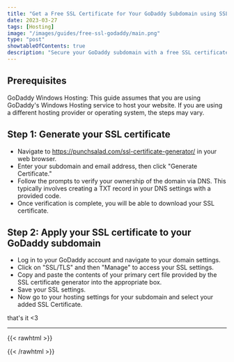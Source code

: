 ```yaml
---
title: "Get a Free SSL Certificate for Your GoDaddy Subdomain using SSL Generator"
date: 2023-03-27
tags: [Hosting]
image: "/images/guides/free-ssl-godaddy/main.png"
type: "post"
showtableOfContents: true
description: "Secure your GoDaddy subdomain with a free SSL certificate using SSL Generator. Follow our guide to ensure your website is secure and boost user trust"
---
```


## Prerequisites
GoDaddy Windows Hosting: This guide assumes that you are using GoDaddy's Windows Hosting service to host your website. If you are using a different hosting provider or operating system, the steps may vary.

## Step 1: Generate your SSL certificate
- Navigate to https://punchsalad.com/ssl-certificate-generator/ in your web browser.
- Enter your subdomain and email address, then click "Generate Certificate."
- Follow the prompts to verify your ownership of the domain via DNS. This typically involves creating a TXT record in your DNS settings with a provided code.
- Once verification is complete, you will be able to download your SSL certificate.

## Step 2: Apply your SSL certificate to your GoDaddy subdomain
- Log in to your GoDaddy account and navigate to your domain settings.
- Click on "SSL/TLS" and then "Manage" to access your SSL settings.
- Copy and paste the contents of your primary cert file provided by the SSL certificate generator into the appropriate box.
- Save your SSL settings.
- Now go to your hosting settings for your subdomain and select your added SSL Certificate.


that's it <3

----

{{< rawhtml >}} 
<script src="https://utteranc.es/client.js"
        repo="mansoorbarri/website"
        issue-term="title"
        theme="github-dark"
        crossorigin="anonymous"
        async>
</script>
{{< /rawhtml >}}